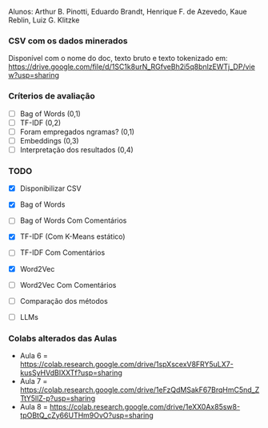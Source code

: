 Alunos: Arthur B. Pinotti, Eduardo Brandt, Henrique F. de Azevedo, Kaue Reblin, Luiz G. Klitzke

### CSV com os dados minerados
Disponível com o nome do doc, texto bruto e texto tokenizado em: https://drive.google.com/file/d/1SC1k8urN_RGfveBh2i5q8bnlzEWTj_DP/view?usp=sharing

### Críterios de avaliação
- [ ] Bag of Words (0,1)
- [ ] TF-IDF (0,2)
- [ ] Foram empregados ngramas? (0,1)
- [ ] Embeddings (0,3)
- [ ] Interpretação dos resultados (0,4)

### TODO
- [X] Disponibilizar CSV
- [X] Bag of Words
- [ ] Bag of Words Com Comentários
- [X] TF-IDF (Com K-Means estático)
- [ ] TF-IDF Com Comentários
- [X] Word2Vec
- [ ] Word2Vec Com Comentários
- [ ] Comparação dos métodos
- [ ] LLMs


### Colabs alterados das Aulas
* Aula 6 = https://colab.research.google.com/drive/1spXscexV8FRY5uLX7-kusSyHVdBIXXTf?usp=sharing
* Aula 7 = https://colab.research.google.com/drive/1eFzQdMSakF67BrqHmC5nd_ZTtY5llZ-p?usp=sharing
* Aula 8 = https://colab.research.google.com/drive/1eXX0Ax85sw8-tpOBtQ_cZy66UTHm9OvO?usp=sharing
